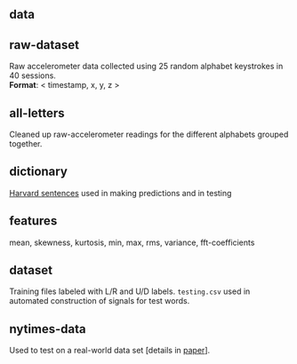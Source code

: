 data
--
## raw-dataset
Raw accelerometer data collected using 25 random alphabet
keystrokes in 40 sessions.  
**Format**: < timestamp, x, y, z >  

## all-letters
Cleaned up raw-accelerometer readings for the different alphabets grouped together.

## dictionary
[Harvard sentences](http://www.cs.columbia.edu/~hgs/audio/harvard.html)
used in making predictions and in testing

## features
mean, skewness, kurtosis, min, max, rms, variance, fft-coefficients

## dataset
Training files labeled with L/R and U/D labels. ```testing.csv``` used in
automated construction of signals for test words.

## nytimes-data
Used to test on a real-world data set [details in
[paper](https://github.com/naturegirl/EavesDroid/blob/master/paper/report.pdf)].
